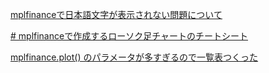 [mplfinanceで日本語文字が表示されない問題について](https://analytics-note.xyz/programming/mplfinance-font/)

[# mplfinanceで作成するローソク足チャートのチートシート](https://qiita.com/kotabook/items/a9d62e0e1bbe1f45d64a)

[mplfinance.plot() のパラメータが多すぎるので一覧表つくった](https://mariyudu.hatenablog.com/entry/2025/04/09/190912)